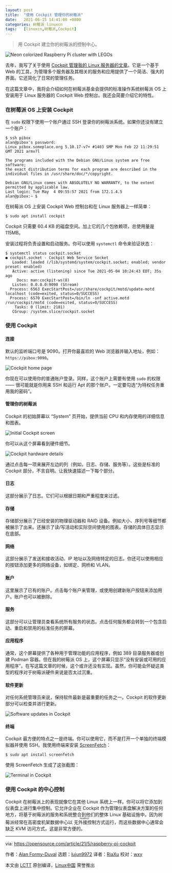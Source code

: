 ```yaml
---
layout: post
title:	"使用 Cockpit 管理你的树莓派"
date:	2021-06-15 14:41:00 +0800 
categories:	树莓派 linuxcn 
tags:	[linuxcn,树莓派,Cockpit]
---
```




> 
> 用 Cockpit 建立你的树莓派的控制中心。
> 
> 
> 


![](/Asserts/Images//attachment/album/202106/15/144053hmswm01w6qus011n.jpg "Neon colorized Raspberry Pi cluster with LEGOs")


去年，我写了关于使用 [Cockpit 管理我的 Linux 服务器的文章](https://opensource.com/article/20/11/cockpit-server-management)。它是一个基于 Web 的工具，为管理多个服务器及其相关的服务和应用提供了一个简洁、强大的界面。它还简化了日常的管理任务。


在这篇文章中，我将会介绍如何在树莓派基金会提供的标准操作系统树莓派 OS 上安装用于 Linux 服务器的 Cockpit Web 控制台。我还会简要介绍它的特性。


### 在树莓派 OS 上安装 Cockpit


在 `sudo` 权限下使用一个账户通过 SSH 登录你的树莓派系统。如果你还没有建立一个账户：



```
$ ssh pibox
alan@pibox's password:
Linux pibox.someplace.org 5.10.17-v7+ #1403 SMP Mon Feb 22 11:29:51 GMT 2021 armv7l

The programs included with the Debian GNU/Linux system are free software;
the exact distribution terms for each program are described in the
individual files in /usr/share/doc/*/copyright.

Debian GNU/Linux comes with ABSOLUTELY NO WARRANTY, to the extent
permitted by applicable law.
Last login: Tue May  4 09:55:57 2021 from 172.1.4.5
alan@pibox:~ $

```

在树莓派 OS 上安装 Cockpit Web 控制台和在 Linux 服务器上一样简单：



```
$ sudo apt install cockpit

```

Cockpit 只需要 60.4 KB 的磁盘空间。加上它的几个包依赖项，总使用量是 115MB。


安装过程将负责设置和启动服务。你可以使用 `systemctl` 命令来验证状态：



```
$ systemctl status cockpit.socket
● cockpit.socket - Cockpit Web Service Socket
   Loaded: loaded (/lib/systemd/system/cockpit.socket; enabled; vendor preset: enabled)
   Active: active (listening) since Tue 2021-05-04 10:24:43 EDT; 35s ago
     Docs: man:cockpit-ws(8)
   Listen: 0.0.0.0:9090 (Stream)
  Process: 6563 ExecStartPost=/usr/share/cockpit/motd/update-motd  localhost (code=exited, status=0/SUCCESS)
  Process: 6570 ExecStartPost=/bin/ln -snf active.motd /run/cockpit/motd (code=exited, status=0/SUCCESS)
    Tasks: 0 (limit: 2181)
   CGroup: /system.slice/cockpit.socket

```

### 使用 Cockpit


#### 连接


默认的监听端口号是 9090。打开你最喜欢的 Web 浏览器并输入地址，例如： `https://pibox:9090`。


![Cockpit home page](/Asserts/Images//attachment/album/202106/15/144101fc5jx2jjbx9b1j11.png "Cockpit home page")


你现在可以使用你的普通账户登录。同样，这个账户上需要有使用 `sudo` 的权限 —— 很可能就是你用来 SSH 和运行 Apt 的那个账户。一定要勾选“为特权任务重用我的密码”。


#### 管理你的树莓派


Cockpit 的初始屏幕以 “System” 页开始，提供当前 CPU 和内存使用的详细信息和图表。


![Initial Cockpit screen](/Asserts/Images//attachment/album/202106/15/144102ii3033f3i7ffi45t.png "Initial Cockpit screen")


你可以从这个屏幕看到硬件细节。


![Cockpit hardware details](/Asserts/Images//attachment/album/202106/15/144102vb260wm11uhgm81t.png "Cockpit hardware details")


通过点击每一项来展开左边的列（例如，日志、存储、服务等）。这些是标准的 Cockpit 部分，不言自明。让我快速描述一下每个部分。


#### 日志


这部分展示了日志。它们可以根据日期和严重程度来过滤。


#### 存储


存储部分展示了已经安装的物理驱动器和 RAID 设备。例如大小、序列号等细节都被展示了出来。还展示了读/写活动和实际空间使用的图表。存储的具体日志显示在底部。


#### 网络


这部分展示了发送和接收活动、IP 地址以及网络特定的日志。你还可以使用相应的按钮添加更多的网络设备，如绑定、网桥和 VLAN。


#### 账户


这里展示了已有的账户。点击每个账户来管理，或使用创建新账户按钮来添加用户。账户也可以被删除。


#### 服务


这部分可以让管理员查看系统所有服务的状态。点击任何服务都会转到一个包含启动、重启和禁用的标准任务的屏幕。


#### 应用程序


通常，这个屏幕提供了各种用于管理功能的应用程序，例如 389 目录服务器或创建 Podman 容器。但在我的树莓派 OS 上，这个屏幕只显示“没有安装或可用的应用程序”。在写这篇文章的时候，这个或许还没有实现。虽然，你可能会怀疑这类型的程序对于树莓派硬件来说是否太过沉重。


#### 软件更新


对任何系统管理员来说，保持软件最新是最重要的任务之一。Cockpit 的软件更新部分可以检查并进行更新。


![Software updates in Cockpit](/Asserts/Images//attachment/album/202106/15/144102acghys7s9cg5sgus.png "Software updates in Cockpit")


#### 终端


Cockpit 最方便的特点之一是终端。你可以使用它，而不是打开一个单独的终端模拟器并使用 SSH。我使用终端来安装 [ScreenFetch](https://opensource.com/article/20/1/screenfetch-neofetch)：



```
$ sudo apt install screenfetch

```

使用 ScreenFetch 生成了这张截图：


![Terminal in Cockpit](/Asserts/Images//attachment/album/202106/15/144103ctlpg2pwpzpwtwx2.png "Terminal in Cockpit")


### 使用 Cockpit 的中心控制


Cockpit 在树莓派上的表现就像它在其他 Linux 系统上一样。你可以将它添加到仪表盘上进行集中控制。它允许企业在 Cockpit 作为管理仪表盘解决方案的任何地方，将基于树莓派的服务和系统整合到他们的整体 Linux 基础设施中。因为树莓派经常在高密度机架数据中心以<ruby> 无外接控制 <rt>  headless </rt></ruby>方式运行，而这些数据中心通常会缺乏 KVM 访问方式，这是非常方便的。




---


via: <https://opensource.com/article/21/5/raspberry-pi-cockpit>


作者：[Alan Formy-Duval](https://opensource.com/users/alanfdoss) 选题：[lujun9972](https://github.com/lujun9972) 译者：[RiaXu](https://github.com/ShuyRoy) 校对：[wxy](https://github.com/wxy)


本文由 [LCTT](https://github.com/LCTT/TranslateProject) 原创编译，[Linux中国](https://linux.cn/) 荣誉推出
